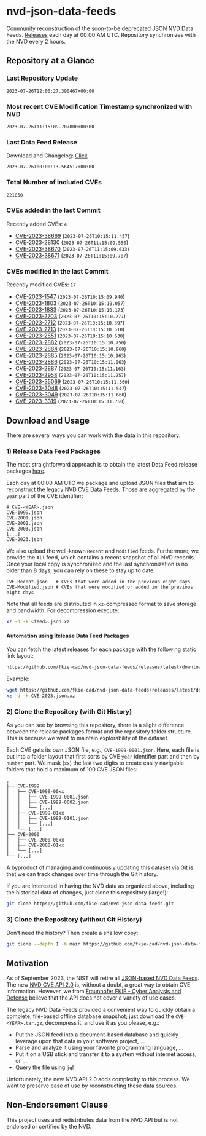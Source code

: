 # nvd-json-data-feeds

Community reconstruction of the soon-to-be deprecated JSON NVD Data Feeds. 
[Releases](https://github.com/fkie-cad/nvd-json-data-feeds/releases/latest) each day at 00:00 AM UTC.
Repository synchronizes with the NVD every 2 hours.

## Repository at a Glance

### Last Repository Update

```plain
2023-07-26T12:00:27.390467+00:00
```

### Most recent CVE Modification Timestamp synchronized with NVD

```plain
2023-07-26T11:15:09.707000+00:00
```

### Last Data Feed Release

Download and Changelog: [Click](https://github.com/fkie-cad/nvd-json-data-feeds/releases/latest)

```plain
2023-07-26T00:00:13.564517+00:00
```

### Total Number of included CVEs

```plain
221050
```

### CVEs added in the last Commit

Recently added CVEs: `4`

* [CVE-2023-38669](CVE-2023/CVE-2023-386xx/CVE-2023-38669.json) (`2023-07-26T10:15:11.457`)
* [CVE-2023-28130](CVE-2023/CVE-2023-281xx/CVE-2023-28130.json) (`2023-07-26T11:15:09.550`)
* [CVE-2023-38670](CVE-2023/CVE-2023-386xx/CVE-2023-38670.json) (`2023-07-26T11:15:09.633`)
* [CVE-2023-38671](CVE-2023/CVE-2023-386xx/CVE-2023-38671.json) (`2023-07-26T11:15:09.707`)


### CVEs modified in the last Commit

Recently modified CVEs: `17`

* [CVE-2023-1547](CVE-2023/CVE-2023-15xx/CVE-2023-1547.json) (`2023-07-26T10:15:09.940`)
* [CVE-2023-1803](CVE-2023/CVE-2023-18xx/CVE-2023-1803.json) (`2023-07-26T10:15:10.057`)
* [CVE-2023-1833](CVE-2023/CVE-2023-18xx/CVE-2023-1833.json) (`2023-07-26T10:15:10.173`)
* [CVE-2023-2703](CVE-2023/CVE-2023-27xx/CVE-2023-2703.json) (`2023-07-26T10:15:10.277`)
* [CVE-2023-2712](CVE-2023/CVE-2023-27xx/CVE-2023-2712.json) (`2023-07-26T10:15:10.397`)
* [CVE-2023-2713](CVE-2023/CVE-2023-27xx/CVE-2023-2713.json) (`2023-07-26T10:15:10.510`)
* [CVE-2023-2851](CVE-2023/CVE-2023-28xx/CVE-2023-2851.json) (`2023-07-26T10:15:10.630`)
* [CVE-2023-2882](CVE-2023/CVE-2023-28xx/CVE-2023-2882.json) (`2023-07-26T10:15:10.750`)
* [CVE-2023-2884](CVE-2023/CVE-2023-28xx/CVE-2023-2884.json) (`2023-07-26T10:15:10.860`)
* [CVE-2023-2885](CVE-2023/CVE-2023-28xx/CVE-2023-2885.json) (`2023-07-26T10:15:10.963`)
* [CVE-2023-2886](CVE-2023/CVE-2023-28xx/CVE-2023-2886.json) (`2023-07-26T10:15:11.063`)
* [CVE-2023-2887](CVE-2023/CVE-2023-28xx/CVE-2023-2887.json) (`2023-07-26T10:15:11.163`)
* [CVE-2023-2958](CVE-2023/CVE-2023-29xx/CVE-2023-2958.json) (`2023-07-26T10:15:11.257`)
* [CVE-2023-35069](CVE-2023/CVE-2023-350xx/CVE-2023-35069.json) (`2023-07-26T10:15:11.360`)
* [CVE-2023-3048](CVE-2023/CVE-2023-30xx/CVE-2023-3048.json) (`2023-07-26T10:15:11.547`)
* [CVE-2023-3049](CVE-2023/CVE-2023-30xx/CVE-2023-3049.json) (`2023-07-26T10:15:11.660`)
* [CVE-2023-3319](CVE-2023/CVE-2023-33xx/CVE-2023-3319.json) (`2023-07-26T10:15:11.750`)


## Download and Usage

There are several ways you can work with the data in this repository:

### 1) Release Data Feed Packages

The most straightforward approach is to obtain the latest Data Feed release packages [here](https://github.com/fkie-cad/nvd-json-data-feeds/releases/latest).

Each day at 00:00 AM UTC we package and upload JSON files that aim to reconstruct the legacy NVD CVE Data Feeds.
Those are aggregated by the `year` part of the CVE identifier:

```
# CVE-<YEAR>.json
CVE-1999.json
CVE-2001.json
CVE-2002.json
CVE-2003.json
[...]
CVE-2023.json
```

We also upload the well-known `Recent` and `Modified` feeds.
Furthermore, we provide the `All` feed, which contains a recent snapshot of all NVD records.
Once your local copy is synchronized and the last synchronization is no older than 8 days, you can rely on these to stay up to date:

```plain
CVE-Recent.json   # CVEs that were added in the previous eight days
CVE-Modified.json # CVEs that were modified or added in the previous eight days
```

Note that all feeds are distributed in `xz`-compressed format to save storage and bandwidth.
For decompression execute:

```sh
xz -d -k <feed>.json.xz
```


#### Automation using Release Data Feed Packages

You can fetch the latest releases for each package with the following static link layout:

```sh
https://github.com/fkie-cad/nvd-json-data-feeds/releases/latest/download/CVE-<YEAR>.json.xz
```

Example:

```sh
wget https://github.com/fkie-cad/nvd-json-data-feeds/releases/latest/download/CVE-2023.json.xz
xz -d -k CVE-2023.json.xz
```

### 2) Clone the Repository (with Git History)

As you can see by browsing this repository, there is a slight difference between the release packages format and the repository folder structure.
This is because we want to maintain explorability of the dataset.

Each CVE gets its own JSON file, e.g., `CVE-1999-0001.json`.
Here, each file is put into a folder layout that first sorts by CVE `year` identifier part and then by `number` part.
We mask (`xx`) the last two digits to create easily navigable folders that hold a maximum of 100 CVE JSON files:

```plain
.
├── CVE-1999
│   ├── CVE-1999-00xx
│   │   ├── CVE-1999-0001.json
│   │   ├── CVE-1999-0002.json
│   │   └── [...]
│   ├── CVE-1999-01xx
│   │   ├── CVE-1999-0101.json
│   │   └── [...]
│   └── [...]
├── CVE-2000
│   ├── CVE-2000-00xx
│   ├── CVE-2000-01xx
│   └── [...]
└── [...]
```

A byproduct of managing and continuously updating this dataset via Git is that we can track changes over time through the Git history.

If you are interested in having the NVD data as organized above, including the historical data of changes, just clone this repository (large!):

```sh
git clone https://github.com/fkie-cad/nvd-json-data-feeds.git
```

### 3) Clone the Repository (without Git History)

Don't need the history? Then create a shallow copy:

```sh
git clone --depth 1 -b main https://github.com/fkie-cad/nvd-json-data-feeds.git
```

## Motivation

As of September 2023, the NIST will retire all [JSON-based NVD Data Feeds](https://nvd.nist.gov/vuln/data-feeds#divRetirementBanner-1).
The new [NVD CVE API 2.0](https://nvd.nist.gov/developers/vulnerabilities) is, without a doubt, a great way to obtain CVE information.
However, we from [Fraunhofer FKIE - Cyber Analysis and Defense](https://www.fkie.fraunhofer.de/en/departments/cad.html) believe that the API does not cover a variety of use cases.

The legacy NVD Data Feeds provided a convenient way to quickly obtain a complete, file-based offline database snapshot; just download the `CVE-<YEAR>.tar.gz`, decompress it, and use it as you please, e.g.:

* Put the JSON feed into a document-based database and quickly leverage upon that data in your software project, ...
* Parse and analyze it using your favorite programming language, ...
* Put it on a USB stick and transfer it to a system without internet access, or ...
* Query the file using `jq`!

Unfortunately, the new NVD API 2.0 adds complexity to this process.
We want to preserve ease of use by reconstructing these data sources.

## Non-Endorsement Clause

This project uses and redistributes data from the NVD API but is not endorsed or certified by the NVD.